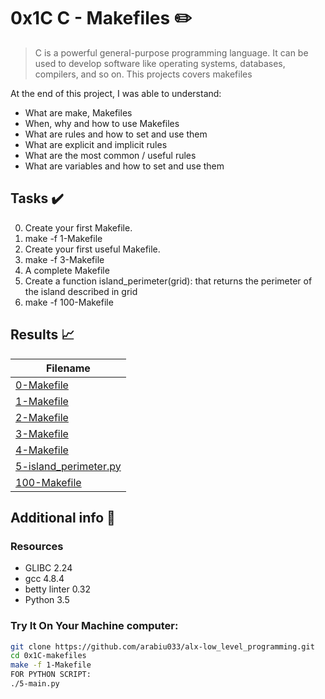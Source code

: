 # 0x1C C - Makefiles :pencil2:

> C is a powerful general-purpose programming language. It can be used to develop software like operating systems, databases, compilers, and so on. This projects covers makefiles

At the end of this project, I was able to understand:
  
* What are make, Makefiles
* When, why and how to use Makefiles
* What are rules and how to set and use them
* What are explicit and implicit rules
* What are the most common / useful rules
* What are variables and how to set and use them

## Tasks :heavy_check_mark:

0. Create your first Makefile.
1. make -f 1-Makefile
2. Create your first useful Makefile.
3. make -f 3-Makefile
4. A complete Makefile
5. Create a function island_perimeter(grid): that returns the perimeter of the island described in grid
6. make -f 100-Makefile 


## Results :chart_with_upwards_trend:

| Filename |
| ------ |
| [0-Makefile](https://github.com/arabiu033/alx-low_level_programming/blob/main/0x1C-makefiles/0-Makefile)|
| [1-Makefile](https://github.com/arabiu033/alx-low_level_programming/blob/main/0x1C-makefiles/1-Makefile)|
| [2-Makefile](https://github.com/arabiu033/alx-low_level_programming/blob/main/0x1C-makefiles/2-Makefile)|
| [3-Makefile](https://github.com/arabiu033/alx-low_level_programming/blob/main/0x1C-makefiles/3-Makefile)|
| [4-Makefile](https://github.com/arabiu033/alx-low_level_programming/blob/main/0x1C-makefiles/4-Makefile)|
| [5-island_perimeter.py](https://github.com/arabiu033/alx-low_level_programming/blob/main/0x1C-makefiles/5-island_perimeter.py)|
| [100-Makefile](https://github.com/arabiu033/alx-low_level_programming/blob/main/0x1C-makefiles/100-Makefile)|

## Additional info :construction:
### Resources

- GLIBC 2.24
- gcc 4.8.4
- betty linter 0.32
- Python 3.5


### Try It On Your Machine computer:	
```bash
git clone https://github.com/arabiu033/alx-low_level_programming.git
cd 0x1C-makefiles
make -f 1-Makefile
FOR PYTHON SCRIPT:
./5-main.py
```
